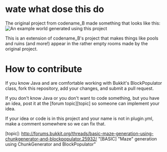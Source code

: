 wate what dose this do
======================
The original project from codename_B made something that looks like this:  
![An example world generated using this project](http://img7.imagebanana.com/img/peacymda/output.png)

This is an extension of codename_B's project that makes things like pools and ruins
(and more!) appear in the rather empty rooms made by the original project.

How to contribute
=================
If you know Java and are comfortable working with Bukkit's BlockPopulator class,
fork this repository, add your changes, and submit a pull request.

If you don't know Java or you don't want to code something, but you have an idea,
post it at the [forum topic][topic] so someone can implement your idea.

If your idea or code is in this project and your name is not in plugin.yml, make
a comment somewhere so we can fix that.

  [topic]: http://forums.bukkit.org/threads/basic-maze-generation-using-chunkgenerator-and-blockpopulator.25932/ "[BASIC] "Maze" generation using ChunkGenerator and BlockPopulator"
